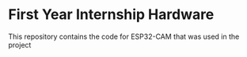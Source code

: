 # First Year Internship Hardware
 This repository contains the code for ESP32-CAM that was used in the project

